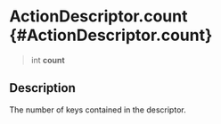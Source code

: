 ActionDescriptor.count {#ActionDescriptor.count}
======================

> int **count**

Description
-----------

The number of keys contained in the descriptor.
